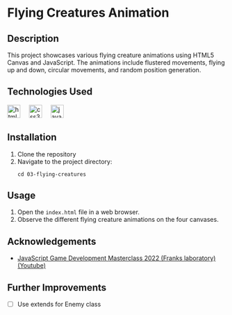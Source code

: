 # Flying Creatures Animation

## Description

This project showcases various flying creature animations using HTML5 Canvas and JavaScript. The animations include flustered movements, flying up and down, circular movements, and random position generation.

## Technologies Used

<div align="left">
  <img src="https://cdn.jsdelivr.net/gh/devicons/devicon/icons/html5/html5-original.svg" height="30" alt="html5 logo"  />
  <img width="12" />
  <img src="https://cdn.jsdelivr.net/gh/devicons/devicon/icons/css3/css3-original.svg" height="30" alt="css3 logo"  />
  <img width="12" />
  <img src="https://cdn.jsdelivr.net/gh/devicons/devicon/icons/javascript/javascript-original.svg" height="30" alt="javascript logo"  />
</div>

## Installation

1. Clone the repository
2. Navigate to the project directory:
   ```
   cd 03-flying-creatures
   ```

## Usage

1. Open the `index.html` file in a web browser.
2. Observe the different flying creature animations on the four canvases.

## Acknowledgements

- [JavaScript Game Development Masterclass 2022 (Franks laboratory) (Youtube)](https://youtube.com/playlist?list=PLYElE_rzEw_uryBrrzu2E626MY4zoXvx2&si=cbW3BCsrqJ20FmL8)

## Further Improvements

- [ ] Use extends for Enemy class
